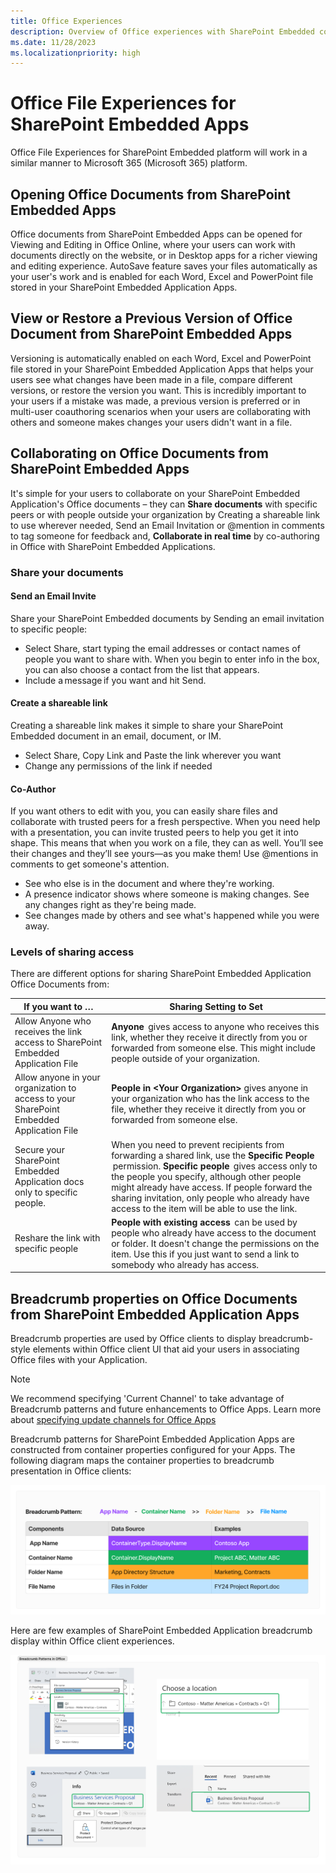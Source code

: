 ```yaml
---
title: Office Experiences
description: Overview of Office experiences with SharePoint Embedded content
ms.date: 11/28/2023
ms.localizationpriority: high
---
```


# Office File Experiences for SharePoint Embedded Apps

Office File Experiences for SharePoint Embedded platform will work in a similar manner to Microsoft 365 (Microsoft 365) platform.


## Opening Office Documents from SharePoint Embedded Apps

Office documents from SharePoint Embedded Apps can be opened for Viewing and Editing in Office Online, where your users can work with documents directly on the website, or in Desktop apps for a richer viewing and editing experience. AutoSave feature saves your files automatically as your user's work and is enabled for each Word, Excel and PowerPoint file stored in your SharePoint Embedded Application Apps.

## View or Restore a Previous Version of Office Document from SharePoint Embedded Apps

Versioning is automatically enabled on each Word, Excel and PowerPoint file stored in your SharePoint Embedded Application Apps that helps your users see what changes have been made in a file, compare different versions, or restore the version you want. This is incredibly important to your users if a mistake was made, a previous version is preferred or in multi-user coauthoring scenarios when your users are collaborating with others and someone makes changes your users didn't want in a file.

## Collaborating on Office Documents from SharePoint Embedded Apps

It's simple for your users to collaborate on your SharePoint Embedded Application's Office documents – they can **Share documents** with specific peers or with people outside your organization by Creating a shareable link to use wherever needed, Send an Email Invitation or @mention in comments to tag someone for feedback and, **Collaborate in real time** by co-authoring in Office with SharePoint Embedded Applications.

### Share your documents

#### Send an Email Invite

Share your SharePoint Embedded documents by Sending an email invitation to specific people:

- Select Share, start typing the email addresses or contact names of people you want to share with. When you begin to enter info in the box, you can also choose a contact from the list that appears.
- Include a message if you want and hit Send.

#### Create a shareable link

Creating a shareable link makes it simple to share your SharePoint Embedded document in an email, document, or IM.

- Select Share, Copy Link and Paste the link wherever you want
- Change any permissions of the link if needed

#### Co-Author

If you want others to edit with you, you can easily share files and collaborate with trusted peers for a fresh perspective. When you need help with a presentation, you can invite trusted peers to help you get it into shape. This means that when you work on a file, they can as well. You’ll see their changes and they’ll see yours—as you make them! Use @mentions in comments to get someone's attention.

- See who else is in the document and where they're working.
- A presence indicator shows where someone is making changes. See any changes right as they're being made.
- See changes made by others and see what's happened while you were away.

### Levels of sharing access

There are different options for sharing SharePoint Embedded Application Office Documents from:

|                                     If you want to …                                     |                                                                                                                                                                Sharing Setting to Set                                                                                                                                                                |
| ---------------------------------------------------------------------------------------- | ---------------------------------------------------------------------------------------------------------------------------------------------------------------------------------------------------------------------------------------------------------------------------------------------------------------------------------------------------- |
| Allow Anyone who receives the link access to SharePoint Embedded Application File        | **Anyone**  gives access to anyone who receives this link, whether they receive it directly from you or forwarded from someone else. This might include people outside of your organization.                                                                                                                                                           |
| Allow anyone in your organization to access to your SharePoint Embedded Application File | **People in \<Your Organization\>**  gives anyone in your organization who has the link access to the file, whether they receive it directly from you or forwarded from someone else.                                                                                                                                                                |
| Secure your SharePoint Embedded Application docs only to specific people.                | When you need to prevent recipients from forwarding a shared link, use the **Specific People**  permission. **Specific people**  gives access only to the people you specify, although other people might already have access. If people forward the sharing invitation, only people who already have access to the item will be able to use the link. |
| Reshare the link with specific people                                                    | **People with existing access**  can be used by people who already have access to the document or folder. It doesn't change the permissions on the item. Use this if you just want to send a link to somebody who already has access.                                                                                                               |

## Breadcrumb properties on Office Documents from SharePoint Embedded Application Apps

Breadcrumb properties are used by Office clients to display breadcrumb-style elements within Office client UI that aid your users in associating Office files with your Application.

> [!NOTE]
> We recommend specifying 'Current Channel' to take advantage of Breadcrumb patterns and future enhancements to Office Apps. Learn more about [specifying update channels for Office Apps](/deployoffice/updates/overview-update-channels)

Breadcrumb patterns for SharePoint Embedded Application Apps are constructed from container properties configured for your Apps. The following diagram maps the container properties to breadcrumb presentation in Office clients:

![Screenshot of breadcrumb pattern in SharePoint Embedded Applications](../../images/office2.png)

Here are few examples of SharePoint Embedded Application breadcrumb display within Office client experiences.

![Screenshot of breadcrumb options in SharePoint Embedded Applications.](../../images/office1.png)
